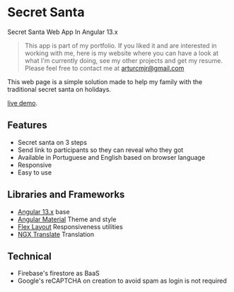 # Secret Santa
Secret Santa Web App In Angular 13.x
> This app is part of my portfolio. If you liked it and are interested in working with me, here is my website where you can have a look at what I'm currently doing, see my other projects and get my resume. 
> Please feel free to contact me at arturcmjr@gmail.com

This web page is a simple solution made to help my family with the traditional secret santa on holidays.

[live demo](https://arju-secret-santa.web.app/).

## Features
- Secret santa on 3 steps
- Send link to participants so they can reveal who they got
- Available in Portuguese and English based on browser language
- Responsive
- Easy to use

## Libraries and Frameworks
- [Angular 13.x](https://angular.io/) base
- [Angular Material](https://material.angular.io/) Theme and style
- [Flex Layout](https://github.com/angular/flex-layout/wiki/fxLayout-API) Responsiveness utilities
- [NGX Translate](https://github.com/ngx-translate/core) Translation

## Technical
- Firebase's firestore as BaaS
- Google's reCAPTCHA on creation to avoid spam as login is not required